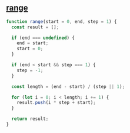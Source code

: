## [range](https://www.greatfrontend.com/questions/javascript/range)

<!-- notecardId: 1739476567718 -->

```js
function range(start = 0, end, step = 1) {
  const result = [];

  if (end === undefined) {
    end = start;
    start = 0;
  }

  if (end < start && step === 1) {
    step = -1;
  }

  const length = (end - start) / (step || 1);

  for (let i = 0; i < length; i += 1) {
    result.push(i * step + start);
  }

  return result;
}
```
